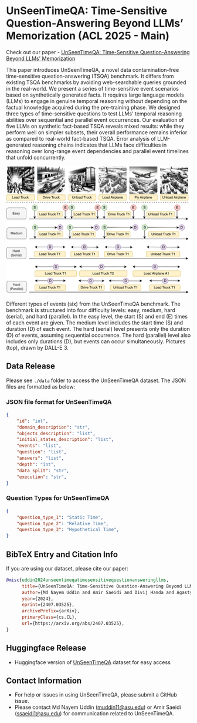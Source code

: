     

# UnSeenTimeQA: Time-Sensitive Question-Answering Beyond LLMs’ Memorization (ACL 2025 - Main)

Check out our paper - [UnSeenTimeQA: Time-Sensitive Question-Answering Beyond LLMs&#39; Memorization](https://arxiv.org/abs/2407.03525)

This paper introduces UnSeenTimeQA, a novel data contamination-free time-sensitive question-answering (TSQA) benchmark. It differs from existing TSQA benchmarks by avoiding web-searchable queries grounded in the real-world. We present a series of time-sensitive event scenarios based on synthetically generated facts. It requires large language models (LLMs) to engage in genuine temporal reasoning without depending on the factual knowledge acquired during the pre-training phase. We designed three types of time-sensitive questions to test LLMs' temporal reasoning abilities over sequential and parallel event occurrences. Our evaluation of five LLMs on synthetic fact-based TSQA reveals mixed results: while they perform well on simpler subsets, their overall performance remains inferior as compared to real-world fact-based TSQA. Error analysis of LLM-generated reasoning chains indicates that LLMs face difficulties in reasoning over long-range event dependencies and parallel event timelines that unfold concurrently.

<p align="center">
<img src="unseentimeqa.png" data-canonical-src="question_types.png"/>
</p>

Different types of events (six) from the UnSeenTimeQA benchmark. The benchmark is structured into
four difficulty levels: easy, medium, hard (serial), and hard (parallel). In the easy level, the start (S) and end (E)
times of each event are given. The medium level includes the start time (S) and duration (D) of each event. The hard
(serial) level presents only the duration (D) of events, assuming sequential occurrence. The hard (parallel) level also
includes only durations (D), but events can occur simultaneously. Pictures (top), drawn by DALL-E 3.

## Data Release

Please see `./data` folder to access the UnSeenTimeQA dataset. The JSON files are formatted as below:

### JSON file format for UnSeenTimeQA

```JSON
{
    "id": "int",
    "domain_description": "str",
    "objects_description": "list",   
    "initial_states_description": "list",   
    "events": "list",   
    "question": "list",   
    "answers": "list",   
    "depth": "int", 
    "data_split": "str",
    "execution": "str",  
}
```

### Question Types for UnSeenTimeQA

```JSON
{
    "question_type_1": "Static Time",
    "question_type_2": "Relative Time",
    "question_type_3": "Hypothetical Time", 
}
```

## BibTeX Entry and Citation Info

If you are using our dataset, please cite our paper:

```bibtex
@misc{uddin2024unseentimeqatimesensitivequestionansweringllms,
      title={UnSeenTimeQA: Time-Sensitive Question-Answering Beyond LLMs' Memorization}, 
      author={Md Nayem Uddin and Amir Saeidi and Divij Handa and Agastya Seth and Tran Cao Son and Eduardo Blanco and Steven R. Corman and Chitta Baral},
      year={2024},
      eprint={2407.03525},
      archivePrefix={arXiv},
      primaryClass={cs.CL},
      url={https://arxiv.org/abs/2407.03525}, 
}
```

## Huggingface Release

- Huggingface version of [UnSeenTimeQA](https://huggingface.co/datasets/nurakib/UnSeenTimeQA) dataset for easy access

## Contact Information

* For help or issues in using UnSeenTimeQA, please submit a GitHub issue.
* Please contact Md Nayem Uddin (muddin11@asu.edu) or Amir Saeidi (ssaeidi1@asu.edu) for communication related to UnSeenTimeQA.
